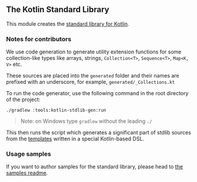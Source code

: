 ## The Kotlin Standard Library

This module creates the [standard library for Kotlin](https://kotlinlang.org/api/latest/jvm/stdlib/index.html).

### Notes for contributors

We use code generation to generate utility extension functions for some collection-like types like arrays, strings, `Collection<T>`, `Sequence<T>`, `Map<K, V>` etc.

These sources are placed into the `generated` folder and their names are prefixed with an underscore, for example, `generated/_Collections.kt`

To run the code generator, use the following command in the root directory of the project:

    ./gradlew :tools:kotlin-stdlib-gen:run

> Note: on Windows type `gradlew` without the leading `./`

This then runs the script which generates a significant part of stdlib sources from the [templates](../tools/kotlin-stdlib-gen/src/templates) written in a special Kotlin-based DSL.

### Usage samples

If you want to author samples for the standard library, please head to [the samples readme](samples/ReadMe.md).
